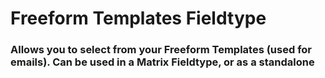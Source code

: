 # Freeform Templates Fieldtype

### Allows you to select from your Freeform Templates (used for emails). Can be used in a Matrix Fieldtype, or as a standalone